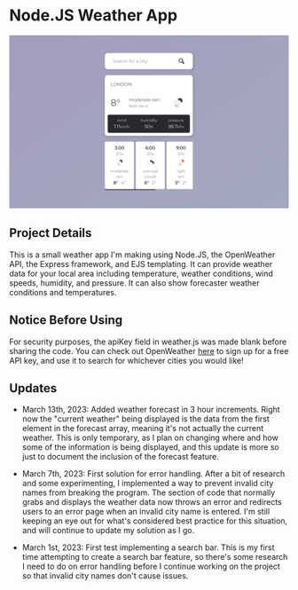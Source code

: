 # Node.JS Weather App

![](public/screenshots/screenshot4.png)

## Project Details

This is a small weather app I'm making using Node.JS, the OpenWeather API, the Express framework, and EJS templating.
It can provide weather data for your local area including temperature, weather conditions, wind speeds, humidity, and pressure.
It can also show forecaster weather conditions and temperatures.

## Notice Before Using

For security purposes, the apiKey field in weather.js was made blank before sharing the code.
You can check out OpenWeather [here](https://openweathermap.org/) to sign up for a free API key, and use it to search for whichever cities you would like!


## Updates

- March 13th, 2023: Added weather forecast in 3 hour increments. Right now the "current weather" being displayed is the data from the first element in the forecast array, meaning it's not actually the current weather. This is only temporary, as I plan on changing where and how some of the information is being displayed, and this update is more so just to document the inclusion of the forecast feature.

- March 7th, 2023: First solution for error handling. After a bit of research and some experimenting, I implemented a way to prevent invalid city names from breaking the program. The section of code that normally grabs and displays the weather data now throws an error and redirects users to an error page when an invalid city name is entered. I'm still keeping an eye out for what's considered best practice for this situation, and will continue to update my solution as I go.

- March 1st, 2023: First test implementing a search bar. This is my first time attempting to create a search bar feature, so there's some research I need to do on error handling before I continue working on the project so that invalid city names don't cause issues.
